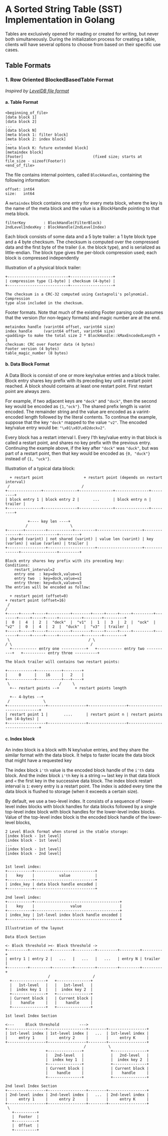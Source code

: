 # A Sorted String Table (SST) Implementation in Golang

Tables are exclusively opened for reading or created for writing, but never both simultaneously.
During the initialization process for creating a table, clients will have several options to choose 
from based on their specific use cases.

## Table Formats 

### 1. Row Oriented BlockedBasedTable Format 

_Inspired by [LevelDB file format](https://github.com/google/leveldb/blob/main/doc/table_format.md)_

#### a. Table Format 

```
<beginning_of_file>
[data block 1]
[data block 2]
...
[data block N]
[meta block 1: filter block]                  
[meta block 2: index block]     
...
[meta block K: future extended block]  
[metaindex block]
[Footer]                               (fixed size; starts at file_size - sizeof(Footer))
<end_of_file>
```

The file contains internal pointers, called `BlockHandles`, containing the following information:
```
offset: int64
size:   int64
```

A `metaindex` block contains one entry for every meta block, where the key is the name of the meta block 
and the value is a BlockHandle pointing to that meta block. 
```
filterKey        : BlockHandle(FilterBlock)
2ndLevelIndexKey : BlockHandle(2ndLevelIndex)
```

Each block consists of some data and a 5 byte trailer: a 1 byte block type and a
4 byte checksum. The checksum is computed over the compressed data and the first
byte of the trailer (i.e. the block type), and is serialized as little-endian.
The block type gives the per-block compression used; each block is compressed
independently

Illustration of a physical block trailer:
```
+---------------------------+-------------------+
| compression type (1-byte) | checksum (4-byte) |
+---------------------------+-------------------+

The checksum is a CRC-32 computed using Castagnoli's polynomial. Compression 
type also included in the checksum.
```

Footer formats. Note that much of the existing Footer parsing code assumes that the version (for non-legacy formats) 
and magic number are at the end.

```
metaindex handle (varint64 offset, varint64 size)
index handle     (varint64 offset, varint64 size)
<padding> to make the total size 2 * BlockHandle::kMaxEncodedLength + 1
checksum: CRC over Footer data (4 bytes)
Footer version (4 bytes)
table_magic_number (8 bytes)
```

#### b. Data Block Format 

A Data Block is consist of one or more key/value entries and a block trailer. Block entry shares key prefix with its preceding 
key until a restart point reached. A block should contains at least one restart point. First restart point are always zero.

For example, if two adjacent keys are `"deck"` and `"dock"`, then the second key would be encoded as 
`{1,"ock"}`. The shared prefix length is varint encoded. The remainder string and the value are encoded as a varint-encoded length 
followed by the literal contents. To continue the example, suppose that the key `"dock"` mapped to the value
`"v2"`. The encoded key/value entry would be: `"\x01\x03\x02dockv2"`.

Every block has a restart interval I. Every I'th key/value entry in that block is called a restart point, and shares no key prefix with the previous entry.
Continuing the example above, if the key after `"dock"` was `"duck"`, but was part of a restart point, 
then that key would be encoded as `{0, "duck"}` instead of `{1, "uck"}`.

Illustration of a typical data block:

```
  + restart point                  + restart point (depends on restart interval)
 /                                /
+---------------+---------------+---------------+---------------+---------+
| block entry 1 | block entry 2 |      ...      | block entry n | trailer |
+---------------+---------------+---------------+---------------+---------+
```

```
          +---- key len ----+
         /                   \
+-------+---------+-----------+---------+--------------------+--------------+----------------+---------+
| shared (varint) | not shared (varint) | value len (varint) | key (varlen) | value (varlen) | trailer |
+-----------------+---------------------+--------------------+--------------+----------------+---------+

Block entry shares key prefix with its preceding key:
Conditions:
    restart_interval=2
    entry one  : key=deck,value=v1
    entry two  : key=dock,value=v2
    entry three: key=duck,value=v3
The entries will be encoded as follow:

  + restart point (offset=0)                                                 + restart point (offset=16)
 /                                                                          /
+-----+-----+-----+----------+--------+-----+-----+-----+---------+--------+-----+-----+-----+----------+--------+---------+
|  0  |  4  |  2  |  "deck"  |  "v1"  |  1  |  3  |  2  |  "ock"  |  "v2"  |  0  |  4  |  2  |  "duck"  |  "v3"  | trailer | 
+-----+-----+-----+----------+--------+-----+-----+-----+---------+--------+-----+-----+-----+----------+--------+---------+
 \                                   / \                                  / \                                   /
  +----------- entry one -----------+   +----------- entry two ----------+   +---------- entry three ----------+
```
```
The block trailer will contains two restart points:

+------------+-----------+--------+
|     0      |    16     |   2    |
+------------+-----------+---+----+
 \                      /     \
  +-- restart points --+       + restart points length

  +-- 4-bytes --+
 /               \
+-----------------+-----------------+-----------------+------------------------------+
| restart point 1 |       ....      | restart point n | restart points len (4-bytes) |
+-----------------+-----------------+-----------------+------------------------------+
```

#### c. Index block 

An index block is a block with N key/value entries, and they share the similar format
with the data block. It helps to faster locate the data block that might have a requested key

The index block `i'th` value is the encoded block handle of the `i'th` data block.
And the index block `i'th` key is a string `>=` last key in that data block 
and `<` the first key in the successive data block. The index block restart 
interval is `1`: every entry is a restart point. The index is added every time 
the data block is flushed to storage (when it exceeds a certain size).

By default, we use a two-level index. It consists of a sequence of lower-level 
index blocks with block handles for data blocks followed by a single top-level 
index block with block handles for the lower-level index blocks. Value of the 
top-level index block is the encoded block handle of the lower-level blocks,

```
2 Level Block format when stored in the stable storage:
[index block - 1st level]
[index block - 1st level]
...
[index block - 1st level]
[index block - 2nd level]


1st level index:
+-----------+---------------------------+
|    key    |           value           |
+-----------+---------------------------+
| index_key | data block handle encoded |
+-----------+---------------------------+

2nd level index:
+-----------+--------------------------------------+
|    key    |                value                 |
+-----------+--------------------------------------+
| index_key | 1st-level index block handle encoded |
+-----------+--------------------------------------+
```

```
Illustration of the layout 

Data Block Section

<- Block threshold ><- Block threshold ->
+---------+---------+---------+---------+---------+---------+---------+
| entry 1 | entry 2 |   ...   |   ...   |   ...   | entry N | trailer |
+---------+---------+---------+---------+---------+---------+---------+
                   /                   /                 
  +---------------+   +---------------+
  |   1st-level   |   |   1st-level   |
  |  index key 1  |   |  index key 2  |
  +---------------+   +---------------+
  | Current block |   | Current block |
  |    handle     |   |    handle     |   
  +---------------+   +---------------+
  
1st level Index Section

<---     Block threshold         --->
+-----------------+-----------------+--------+-----------------+
| 1st-level index | 1st-level index |   ...  | 1st-level index |
|     entry 1     |     entry 2     |        |     entry K     |
+-----------------+-----------------+--------+-----------------+
                                   /          \
                  +---------------+            +---------------+
                  |   2nd-level   |            |   2nd-level   |
                  |  index key 1  |            |  index key 2  |
                  +---------------+            +---------------+
                  | Current block |            | Current block |
                  |    handle     |            |    handle     |
                  +---------------+            +---------------+

2nd level Index Section
+-----------------+-----------------+--------+-----------------+
| 2nd-level index | 2nd-level index |   ...  | 2nd-level index |
|     entry 1     |     entry 2     |        |     entry K     |
+-----------------+-----------------+--------+-----------------+
 \
   +----------+
   |  Footer  |
   +----------+
   |  Offset  |
   +----------+
```